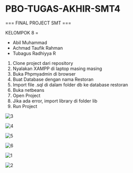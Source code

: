 # PBO-TUGAS-AKHIR-SMT4
=== FINAL PROJECT SMT ===

KELOMPOK 8 = 
- Abil Muhammad
- Achmad Taufik Rahman
- Tubagus Radhiyya R


1. Clone project dari repository
2. Nyalakan XAMPP di laptop masing masing
3. Buka Phpmyadmin di browser
4. Buat Database dengan nama Restoran
5. Import file .sql di dalam folder db ke database restoran
6. Buka netbeans
7. Open Project
8. Jika ada error, import library di folder lib
9. Run Project

![3](https://user-images.githubusercontent.com/47838445/185726356-3e99fa6b-bc24-4ba3-bd36-4ea840c984a8.jpg)

![4](https://user-images.githubusercontent.com/47838445/185726357-79b2b978-41f9-49fa-b85a-58ae714e4d35.jpg)

![5](https://user-images.githubusercontent.com/47838445/185726358-0ac13c82-c80a-4e3a-a5bc-e12de0c5dedc.jpg)

![6](https://user-images.githubusercontent.com/47838445/185726360-7fa862a1-2ac4-4598-b53e-9b7a7f310a73.jpg)

![1](https://user-images.githubusercontent.com/47838445/185726362-1c3bfd4a-57d5-4240-ab9e-3af62399f867.jpg)

![2](https://user-images.githubusercontent.com/47838445/185726363-c8228cf2-9424-451d-829d-ff22f988aa16.jpg)

